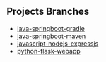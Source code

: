 ## Projects Branches
* [java-springboot-gradle](tree/java-springboot-gradle)
* [java-springboot-maven](tree/java-springboot-maven)
* [javascript-nodejs-expressjs](tree/javascript-nodejs-expressjs)
* [python-flask-webapp](tree/python-flask-webapp)
